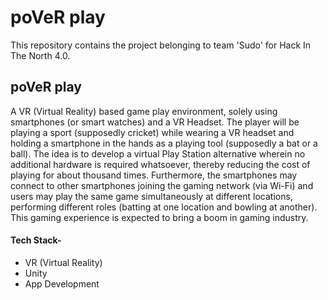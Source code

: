 # poVeR play
This repository contains the project belonging to team 'Sudo' for Hack In The North 4.0.

## poVeR play
A VR (Virtual Reality) based game play environment, solely using smartphones (or smart watches) and a VR Headset.
The player will be playing a sport (supposedly cricket) while wearing a VR headset and holding a smartphone in the hands as a playing tool (supposedly a bat or a ball). The idea is to develop a virtual Play Station alternative wherein no additional hardware is required whatsoever, thereby reducing the cost of playing for about thousand times. Furthermore, the smartphones may connect to other smartphones joining the gaming network (via Wi-Fi) and users may play the same game simultaneously at different locations, performing different roles (batting at one location and bowling at another). This gaming experience is expected to bring a boom in gaming industry.

#### Tech Stack- 
- VR (Virtual Reality)
- Unity  
- App Development
